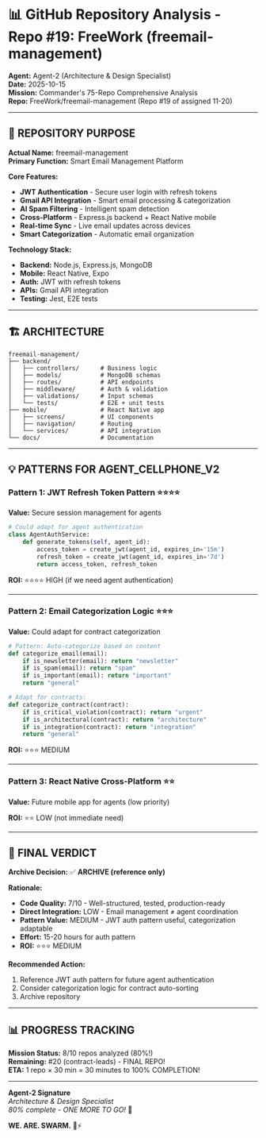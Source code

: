 # 📊 GitHub Repository Analysis - Repo #19: FreeWork (freemail-management)

**Agent:** Agent-2 (Architecture & Design Specialist)  
**Date:** 2025-10-15  
**Mission:** Commander's 75-Repo Comprehensive Analysis  
**Repo:** FreeWork/freemail-management (Repo #19 of assigned 11-20)

---

## 🎯 REPOSITORY PURPOSE

**Actual Name:** freemail-management  
**Primary Function:** Smart Email Management Platform

**Core Features:**
- **JWT Authentication** - Secure user login with refresh tokens
- **Gmail API Integration** - Smart email processing & categorization
- **AI Spam Filtering** - Intelligent spam detection
- **Cross-Platform** - Express.js backend + React Native mobile
- **Real-time Sync** - Live email updates across devices
- **Smart Categorization** - Automatic email organization

**Technology Stack:**
- **Backend:** Node.js, Express.js, MongoDB
- **Mobile:** React Native, Expo
- **Auth:** JWT with refresh tokens
- **APIs:** Gmail API integration
- **Testing:** Jest, E2E tests

---

## 🏗️ ARCHITECTURE

```
freemail-management/
├── backend/
│   ├── controllers/      # Business logic
│   ├── models/           # MongoDB schemas
│   ├── routes/           # API endpoints
│   ├── middleware/       # Auth & validation
│   ├── validations/      # Input schemas
│   └── tests/            # E2E + unit tests
├── mobile/               # React Native app
│   ├── screens/          # UI components
│   ├── navigation/       # Routing
│   └── services/         # API integration
└── docs/                 # Documentation
```

---

## 💡 PATTERNS FOR AGENT_CELLPHONE_V2

### **Pattern 1: JWT Refresh Token Pattern** ⭐⭐⭐⭐

**Value:** Secure session management for agents

```python
# Could adapt for agent authentication
class AgentAuthService:
    def generate_tokens(self, agent_id):
        access_token = create_jwt(agent_id, expires_in='15m')
        refresh_token = create_jwt(agent_id, expires_in='7d')
        return access_token, refresh_token
```

**ROI:** ⭐⭐⭐⭐ HIGH (if we need agent authentication)

---

### **Pattern 2: Email Categorization Logic** ⭐⭐⭐

**Value:** Could adapt for contract categorization

```python
# Pattern: Auto-categorize based on content
def categorize_email(email):
    if is_newsletter(email): return "newsletter"
    if is_spam(email): return "spam"
    if is_important(email): return "important"
    return "general"

# Adapt for contracts:
def categorize_contract(contract):
    if is_critical_violation(contract): return "urgent"
    if is_architectural(contract): return "architecture"
    if is_integration(contract): return "integration"
    return "general"
```

**ROI:** ⭐⭐⭐ MEDIUM

---

### **Pattern 3: React Native Cross-Platform** ⭐⭐

**Value:** Future mobile app for agents (low priority)

**ROI:** ⭐⭐ LOW (not immediate need)

---

## 🚀 FINAL VERDICT

**Archive Decision:** ✅ **ARCHIVE (reference only)**

**Rationale:**
- **Code Quality:** 7/10 - Well-structured, tested, production-ready
- **Direct Integration:** LOW - Email management ≠ agent coordination
- **Pattern Value:** MEDIUM - JWT auth pattern useful, categorization adaptable
- **Effort:** 15-20 hours for auth pattern
- **ROI:** ⭐⭐⭐ MEDIUM

**Recommended Action:**
1. Reference JWT auth pattern for future agent authentication
2. Consider categorization logic for contract auto-sorting
3. Archive repository

---

## 📊 PROGRESS TRACKING

**Mission Status:** 8/10 repos analyzed (80%!)  
**Remaining:** #20 (contract-leads) - FINAL REPO!  
**ETA:** 1 repo × 30 min = 30 minutes to 100% COMPLETION!

---

**Agent-2 Signature**  
*Architecture & Design Specialist*  
*80% complete - ONE MORE TO GO!* 🎯

**WE. ARE. SWARM.** 🐝⚡

